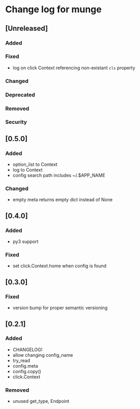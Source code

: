 
# Change log for munge

## [Unreleased]
### Added
### Fixed
- log on click Context referencing non-existant `cls` property

### Changed
### Deprecated
### Removed
### Security


## [0.5.0]
### Added
- option_list to Context
- log to Context
- config search path includes ~/.$APP_NAME

### Changed
- empty meta returns empty dict instead of None


## [0.4.0]
### Added
- py3 support

### Fixed
- set click.Context.home when config is found


## [0.3.0]
### Fixed
- version bump for proper semantic versioning


## [0.2.1]

### Added
- CHANGELOG!
- allow changing config_name
- try_read
- config.meta
- config.copy()
- click.Context

### Removed
- unused get_type, Endpoint

